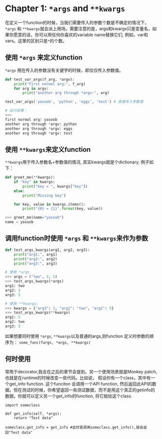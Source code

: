 # Chapter 1: `*args` and `**kwargs`

在定义一个function的时候，当我们需要传入的参数个数是不确定的情况下，`*args` 和 `**kwargs`就会派上用场。需要注意的是，args和kwargs只是变量名，如果你愿意的话，你可以用任何你喜欢的variable name替换它们, 例如，var和vars。这里的区别只是`*`的个数。

## 使用 `*args` 来定义function

`*args` 用在传入的参数没有关键字的时候，即仅仅传入参数值。

```python
def test_var_args(f_arg, *argv):
    print("first normal arg:", f_arg)
    for arg in argv:
        print("another arg through *argv:", arg)

test_var_args('yasoob', 'python', 'eggs', 'test') # 直接传入参数值

# 运行结果：
>>>
first normal arg: yasoob
another arg through *argv: python
another arg through *argv: eggs
another arg through *argv: test
```

## 使用 `**kwargs`来定义function

`**kwargs`用于传入参数名+参数值的情况, 其实kwargs就是个dictionary, 例子如下：

```python
def greet_me(**kwargs):
    if "key" in kwargs:
        print("key = ", kwargs["key"])
    else:
        print("Missing key")

    for key, value in kwargs.items():
        print("{0} = {1}".format(key, value))

>>> greet_me(name="yasoob")
name = yasoob
```

## 调用function时使用 `*args` 和 `**kwargs`来作为参数

```python
def test_args_kwargs(arg1, arg2, arg3):
    print("arg1:", arg1)
    print("arg2:", arg2)
    print("arg3:", arg3)

# 使用 *args
>>> args = ("two", 3, 5)
>>> test_args_kwargs(*args)
arg1: two
arg2: 3
arg3: 5

# 使用 **kwargs:
>>> kwargs = {"arg3": 3, "arg2": "two", "arg1": 5}
>>> test_args_kwargs(**kwargs)
arg1: 5
arg2: two
arg3: 3
```

如果想要同时使用 `*args`, `**kwargs`以及普通的args,则function 定义时参数的顺序为：
`some_func(fargs, *args, **kwargs)`

## 何时使用

常用于decorator,我会在之后的章节会提到。另一个使用场景就是Monkey patch, 也就是在runtime的时候改变一些代码。比如说，
假设你有一个class，其中有一个get_info function. 这个funciton 会调用一个API function, 然后返回此API的数据。但在测试的时候，你希望返回一些测试数据，而不是用这个真正的getinfo的数据，你就可以定义另一个get_info的function, 将它赋给这个class.

```
import someclass

def get_info(self, *args):
    return "Test data"

someclass.get_info = get_info #此时若调用someclass.get_info(),就会返回"Test data"
```
